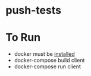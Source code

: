 # push-tests


# To Run

+ docker must be [installed](https://docs.docker.com/engine/installation/mac/)
+ docker-compose build client
+ docker-compose run client


